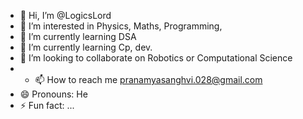 - 👋 Hi, I’m @LogicsLord
- 👀 I’m interested in Physics, Maths, Programming, 
- 🌱 I’m currently learning DSA
- 🌱 I’m currently learning Cp, dev.
- 💞️ I’m looking to collaborate on Robotics or Computational Science
- - 📫 How to reach me pranamyasanghvi.028@gmail.com
- 😄 Pronouns: He
- ⚡ Fun fact: ...

<!---
Elite407/Elite407 is a ✨ special ✨ repository because its `README.md` (this file) appears on your GitHub profile.
You can click the Preview link to take a look at your changes.
--->
